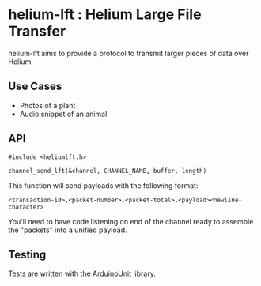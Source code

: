 # helium-lft : Helium Large File Transfer

helium-lft aims to provide a protocol to transmit larger pieces of data over Helium.

## Use Cases

* Photos of a plant
* Audio snippet of an animal

## API

```
#include <heliumlft.h>

channel_send_lft(&channel, CHANNEL_NAME, buffer, length)
```

This function will send payloads with the following format:

```
<transaction-id>,<packet-number>,<packet-total>,<payload><newline-character>
```

You'll need to have code listening on end of the channel ready to assemble the "packets" into a unified payload.

## Testing

Tests are written with the [ArduinoUnit](https://github.com/mmurdoch/arduinounit) library.
